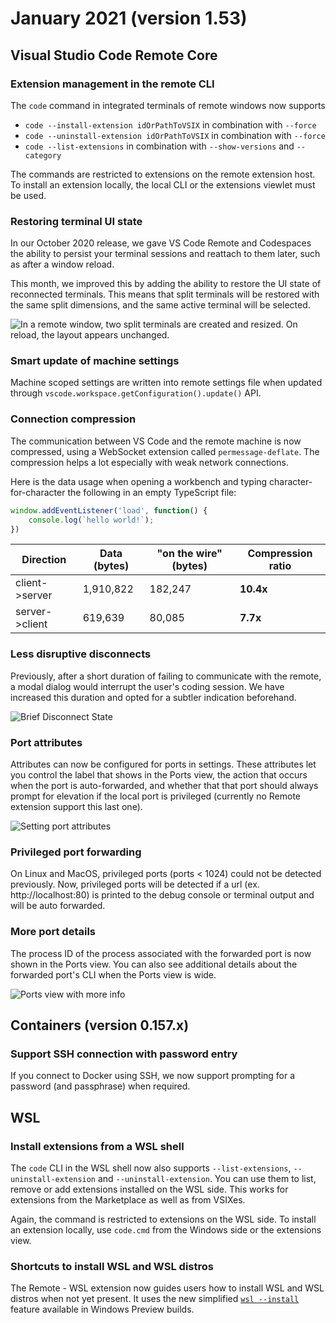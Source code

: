 # January 2021 (version 1.53)

## Visual Studio Code Remote Core

### Extension management in the remote CLI

The `code` command in integrated terminals of remote windows now supports

- `code --install-extension idOrPathToVSIX` in combination with `--force`
- `code --uninstall-extension idOrPathToVSIX` in combination with `--force`
- `code --list-extensions` in combination with `--show-versions` and `--category`

The commands are restricted to extensions on the remote extension host. To install an extension locally, the local CLI or the extensions viewlet must be used.

### Restoring terminal UI state

In our October 2020 release, we gave VS Code Remote and Codespaces the ability to persist your terminal sessions and reattach to them later, such as after a window reload.

This month, we improved this by adding the ability to restore the UI state of reconnected terminals. This means that split terminals will be restored with the same split dimensions, and the same active terminal will be selected.

![In a remote window, two split terminals are created and resized. On reload, the layout appears unchanged.](images/1_53/terminal-splits-persist.gif)

### Smart update of machine settings

Machine scoped settings are written into remote settings file when updated through `vscode.workspace.getConfiguration().update()` API.

### Connection compression

The communication between VS Code and the remote machine is now compressed, using a WebSocket extension called `permessage-deflate`. The compression helps a lot especially with weak network connections.

Here is the data usage when opening a workbench and typing character-for-character the following in an empty TypeScript file:

```ts
window.addEventListener('load', function() {
    console.log(`hello world!`);
})
```

| Direction | Data (bytes) | "on the wire" (bytes) | Compression ratio |
|---|---|---|---|
| client->server | 1,910,822 | 182,247 | **10.4x** |
| server->client | 619,639 | 80,085 | **7.7x** |

### Less disruptive disconnects

Previously, after a short duration of failing to communicate with the remote, a modal dialog would interrupt the user's coding session. We have increased this duration and opted for a subtler indication beforehand.

![Brief Disconnect State](images/1_53/reconnecting.png)

### Port attributes

Attributes can now be configured for ports in settings. These attributes let you control the label that shows in the Ports view, the action that occurs when the port is auto-forwarded, and whether that that port should always prompt for elevation if the local port is privileged (currently no Remote extension support this last one).

![Setting port attributes](images/1_53/ports-attributes.gif)

### Privileged port forwarding

On Linux and MacOS, privileged ports (ports < 1024) could not be detected previously. Now, privileged ports will be detected if a url (ex. http://localhost:80) is printed to the debug console or terminal output and will be auto forwarded.

### More port details

The process ID of the process associated with the forwarded port is now shown in the Ports view. You can also see additional details about the forwarded port's CLI when the Ports view is wide.

![Ports view with more info](images/1_53/ports-view-more-info.png)

## Containers (version 0.157.x)

### Support SSH connection with password entry

If you connect to Docker using SSH, we now support prompting for a password (and passphrase) when required.

## WSL

### Install extensions from a WSL shell

The `code` CLI in the WSL shell now also supports
`--list-extensions`, `--uninstall-extension` and `--uninstall-extension`. You can use them to list, remove or add extensions installed on the WSL side. This works for extensions from the Marketplace as well as from VSIXes.

Again, the command is restricted to extensions on the WSL side. To install an extension locally, use `code.cmd` from the Windows side or the extensions view.

### Shortcuts to install WSL and WSL distros

The Remote - WSL extension now guides users how to install WSL and WSL distros when not yet present. It uses the new simplified [`wsl --install`](https://docs.microsoft.com/en-us/windows/wsl/install-win10#simplified-installation-for-windows-insiders) feature available in Windows Preview builds.
